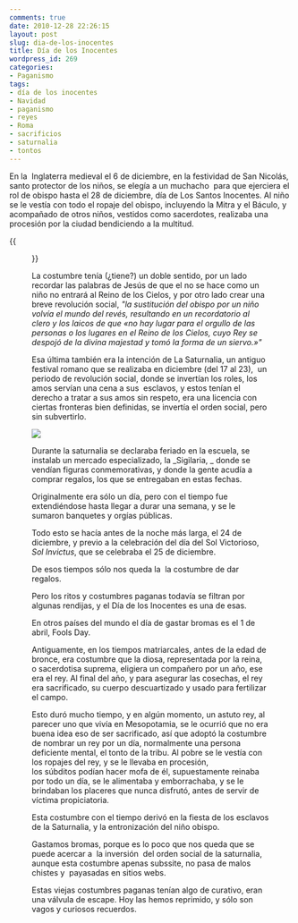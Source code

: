 ```yaml
---
comments: true
date: 2010-12-28 22:26:15
layout: post
slug: dia-de-los-inocentes
title: Día de los Inocentes
wordpress_id: 269
categories:
- Paganismo
tags:
- día de los inocentes
- Navidad
- paganismo
- reyes
- Roma
- sacrificios
- saturnalia
- tontos
---
```


En la  Inglaterra medieval el 6 de diciembre, en la festividad de San Nicolás, santo protector de los niños, se elegía a un muchacho  para que ejerciera el rol de obispo hasta el 28 de diciembre, día de Los Santos Inocentes. Al niño se le vestía con todo el ropaje del obispo, incluyendo la Mitra y el Báculo, y acompañado de otros niños, vestidos como sacerdotes, realizaba una procesión por la ciudad bendiciendo a la multitud.

{{<figure src="/images/2010/12/Boy_bishop-300x285.jpg" caption="La costumbre al parecer ha tenido un resurgimiento en Europa, de acuerdo a [la página en wikipedia](https://es.wikipedia.org/wiki/Niño_obispo).">}}

La costumbre tenía (¿tiene?) un doble sentido, por un lado recordar las palabras de Jesús de que el no se hace como un niño no entrará al Reino de los Cielos, y por otro lado crear una breve revolución social, _"la sustitución del obispo por un niño volvía el mundo del revés, resultando en un recordatorio al clero y los laicos de que «no hay lugar para el orgullo de las personas o los lugares en el Reino de los Cielos, cuyo Rey se despojó de la divina majestad y tomó la forma de un siervo.»"_

Esa última también era la intención de La Saturnalia, un antiguo festival romano que se realizaba en diciembre (del 17 al 23),  un periodo de revolución social, donde se invertían los roles, los amos servían una cena a sus  esclavos, y estos tenían el derecho a tratar a sus amos sin respeto, era una licencia con ciertas fronteras bien definidas, se invertía el orden social, pero sin subvertirlo.

![](/images/2010/12/saturnalia_08.jpg)

Durante la saturnalia se declaraba feriado en la escuela, se instalab un mercado especializado, la _Sigilaria, _ donde se vendían figuras conmemorativas, y donde la gente acudía a comprar regalos, los que se entregaban en estas fechas.

Originalmente era sólo un día, pero con el tiempo fue extendiéndose hasta llegar a durar una semana, y se le sumaron banquetes y orgías públicas.

Todo esto se hacía antes de la noche más larga, el 24 de diciembre, y previo a la celebración del día del Sol Victorioso, _Sol Invictus_, que se celebraba el 25 de diciembre.

De esos tiempos sólo nos queda la  la costumbre de dar regalos.

Pero los ritos y costumbres paganas todavía se filtran por algunas rendijas, y el Día de los Inocentes es una de esas.

En otros países del mundo el día de gastar bromas es el 1 de abril, Fools Day.

Antiguamente, en los tiempos matriarcales, antes de la edad de bronce, era costumbre que la diosa, representada por la reina, o sacerdotisa suprema, eligiera un compañero por un año, ese era el rey. Al final del año, y para asegurar las cosechas, el rey era sacrificado, su cuerpo descuartizado y usado para fertilizar el campo.

Esto duró mucho tiempo, y en algún momento, un astuto rey, al parecer uno que vivía en Mesopotamia, se le ocurrió que no era buena idea eso de ser sacrificado, así que adoptó la costumbre de nombrar un rey por un día, normalmente una persona deficiente mental, el tonto de la tribu. Al pobre se le vestía con los ropajes del rey, y se le llevaba en procesión, los súbditos podían hacer mofa de él, supuestamente reinaba por todo un día, se le alimentaba y emborrachaba, y se le brindaban los placeres que nunca disfrutó, antes de servir de víctima propiciatoria.

Esta costumbre con el tiempo derivó en la fiesta de los esclavos de la Saturnalia, y la entronización del niño obispo.

Gastamos bromas, porque es lo poco que nos queda que se puede acercar a  la inversión  del orden social de la saturnalia, aunque esta costumbre apenas subssite, no pasa de malos chistes y  payasadas en sitios webs.

Estas viejas costumbres paganas tenían algo de curativo, eran una válvula de escape. Hoy las hemos reprimido, y sólo son vagos y curiosos recuerdos.
